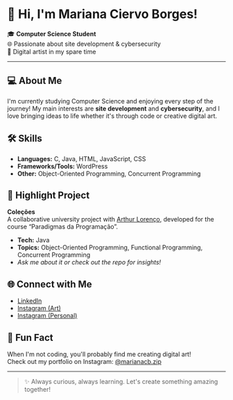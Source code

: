 # 👋 Hi, I'm Mariana Ciervo Borges!

🎓 **Computer Science Student**  
🌐 Passionate about site development & cybersecurity  
🎨 Digital artist in my spare time

---

## 💻 About Me

I'm currently studying Computer Science and enjoying every step of the journey! My main interests are **site development** and **cybersecurity**, and I love bringing ideas to life whether it's through code or creative digital art.

## 🛠️ Skills

- **Languages:** C, Java, HTML, JavaScript, CSS
- **Frameworks/Tools:** WordPress
- **Other:** Object-Oriented Programming, Concurrent Programming

## 🚀 Highlight Project

**Coleções**  
A collaborative university project with [Arthur Lorenço](https://github.com/arthurlorencco), developed for the course “Paradigmas da Programação”.  
- **Tech:** Java  
- **Topics:** Object-Oriented Programming, Functional Programming, Concurrent Programming  
- *Ask me about it or check out the repo for insights!*

## 🌐 Connect with Me

- [LinkedIn](https://www.linkedin.com/in/mariana-ciervo-borges-15b07626a/)
- [Instagram (Art)](https://www.instagram.com/marianacb.zip/)
- [Instagram (Personal)](https://www.instagram.com/_sujeita_/)

## 🎨 Fun Fact

When I'm not coding, you'll probably find me creating digital art!  
Check out my portfolio on Instagram: [@marianacb.zip](https://www.instagram.com/marianacb.zip/)

---

> ✨ Always curious, always learning. Let's create something amazing together!
